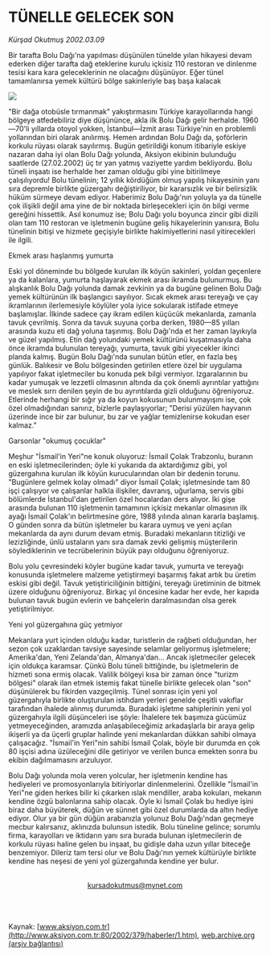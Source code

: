 # TÜNELLE GELECEK SON

*Kürşad Okutmuş 2002.03.09*

<div>
 <p class="spot">
  Bir tarafta Bolu Dağı'na yapılması düşünülen tünelde yılan hikayesi devam ederken diğer tarafta dağ eteklerine kurulu içkisiz 110 restoran ve dinlenme tesisi kara kara geleceklerinin ne olacağını düşünüyor. Eğer tünel tamamlanırsa yemek kültürü bölge sakinleriyle baş başa kalacak
 </p>
 <p class="metin">
 </p>
 <img border="0" src="/web/20020329160135im_/http://www.aksiyon.com.tr/2002/379/resimler/tunel.jpg"/>
 <p class="metin">
  "Bir dağa otobüsle tırmanmak" yakıştırmasını Türkiye karayollarında hangi bölgeye atfedebiliriz diye düşününce, akla ilk Bolu Dağı gelir herhalde. 1960—70'li yıllarda otoyol yokken, İstanbul—İzmit arası Türkiye'nin en problemli yollarından biri olarak anılırmış. Hemen ardından Bolu Dağı da, şoförlerin korkulu rüyası olarak sayılırmış. Bugün getirildiği konum itibariyle eskiye nazaran daha iyi olan Bolu Dağı yolunda, Aksiyon ekibinin bulunduğu saatlerde (27.02.2002) üç tır yan yatmış vaziyette yardım bekliyordu. Bolu tüneli inşaatı ise herhalde her zaman olduğu gibi yine bitirilmeye çalışılıyordu! Bolu tünelinin; 12 yıllık kördüğüm olmuş yapılış hikayesinin yanı sıra depremle birlikte güzergahı değiştiriliyor, bir kararsızlık ve bir belirsizlik hüküm sürmeye devam ediyor. Haberimiz Bolu Dağı'nın yoluyla ya da tünelle çok ilişikli değil ama yine de bir noktada birleşecekleri için ön bilgi  verme gereğini hissettik. Asıl konumuz ise; Bolu Dağı yolu boyunca zincir gibi dizili olan tam 110 restoran ve işletmenin bugüne geliş hikayelerinin yanısıra, Bolu tünelinin bitişi ve hizmete geçişiyle birlikte hakimiyetlerini nasıl yitirecekleri ile ilgili.
 </p>
 <p class="metin">
  Ekmek arası haşlanmış yumurta
 </p>
 <p class="metin">
  Eski yol döneminde bu bölgede kurulan ilk köyün sakinleri, yoldan geçenlere ya da kalanlara, yumurta haşlayarak ekmek arası ikramda bulunurmuş. Bu alışkanlık Bolu Dağı yolunda damak zevkinin ya da bugüne gelinen Bolu Dağı yemek kültürünün ilk başlangıcı sayılıyor. Sıcak ekmek arası tereyağı ve çay ikramlarının ilerlemesiyle köylüler yola iyice sokularak istifade etmeye başlamışlar. İlkinde sadece çay ikram edilen küçücük mekanlarda, zamanla tavuk çevrilmiş. Sonra da tavuk suyuna çorba derken, 1980—85 yılları arasında kuzu eti dağ yoluna taşınmış. Bolu Dağı'nda et her zaman layıkıyla ve güzel yapılmış. Etin dağ yolundaki yemek kültürünü kuşatmasıyla daha önce ikramda bulunulan tereyağı, yumurta, tavuk gibi yiyecekler ikinci planda kalmış. Bugün Bolu Dağı'nda sunulan bütün etler, en fazla beş günlük. Balıkesir ve Bolu bölgesinden getirilen etlere özel bir uygulama yapılıyor fakat işletmeciler bu konuda pek bilgi vermiyor. Izgaralarının bu kadar yumuşak ve lezzetli olmasının altında da çok önemli ayrıntılar yattığını ve meslek sırrı denilen şeyin de bu ayrıntılarda gizli olduğunu öğreniyoruz. Etlerinde herhangi bir sığır ya da koyun kokusunun bulunmayışını ise, çok özel olmadığından sanırız, bizlerle paylaşıyorlar; "Derisi yüzülen hayvanın üzerinde ince bir zar bulunur, bu zar ve yağlar temizlenirse kokudan eser kalmaz."
 </p>
 <p class="metin">
  Garsonlar "okumuş çocuklar"
 </p>
 <p class="metin">
  Meşhur "İsmail'in Yeri"ne konuk oluyoruz: İsmail Çolak Trabzonlu, buranın en eski işletmecilerinden; öyle ki yukarıda da aktardığımız gibi, yol güzergahına kurulan ilk köyün kurucularından olan bir dedenin torunu. "Bugünlere gelmek kolay olmadı" diyor İsmail Çolak; işletmesinde tam 80 işçi çalışıyor ve çalışanlar halkla ilişkiler, davranış, uğurlama, servis gibi bölümlerde İstanbul'dan getirilen özel hocalardan ders alıyor. İki gişe arasında bulunan 110 işletmenin tamamının içkisiz mekanlar olmasının ilk ayağı İsmail Çolak'ın belirtmesine göre, 1988 yılında alınan kararla başlamış. O günden sonra da bütün işletmeler bu karara uymuş ve yeni açılan mekanlarda da aynı durum devam etmiş. Buradaki mekanların titizliği ve lezizliğinde, ünlü ustaların yanı sıra damak zevki gelişmiş müşterilerin söylediklerinin ve tecrübelerinin büyük payı olduğunu öğreniyoruz.
 </p>
 <p class="metin">
  Bolu yolu çevresindeki köyler bugüne kadar tavuk, yumurta ve tereyağı konusunda işletmelere malzeme yetiştirmeyi başarmış fakat artık bu üretim eskisi gibi değil. Tavuk yetiştiriciliğinin bittiğini, tereyağı üretiminin de bitmek üzere olduğunu öğreniyoruz. Birkaç yıl öncesine kadar her evde, her kapıda bulunan tavuk bugün evlerin ve bahçelerin daralmasından olsa gerek yetiştirilmiyor.
 </p>
 <p class="metin">
  Yeni yol güzergahına güç yetmiyor
 </p>
 <p class="metin">
  Mekanlara yurt içinden olduğu kadar, turistlerin de rağbeti olduğundan, her sezon çok uzaklardan tavsiye sayesinde selamlar geliyormuş işletmelere; Amerika'dan, Yeni Zelanda'dan, Almanya'dan... Ancak işletmeciler gelecek için oldukça karamsar. Çünkü Bolu tüneli bittiğinde, bu işletmelerin de hizmeti sona ermiş olacak. Valilik bölgeyi kısa bir zaman önce "turizm bölgesi" olarak ilan etmek istemiş fakat tünelle birlikte gelecek olan "son" düşünülerek bu fikirden vazgeçilmiş. Tünel sonrası için yeni yol güzergahıyla birlikte oluşturulan istihdam yerleri genelde çeşitli vakıflar tarafından ihalede alınmış durumda. Buradaki işletme sahiplerinin yeni yol güzergahıyla ilgili düşünceleri ise şöyle: İhalelere tek başımıza gücümüz yetmeyeceğinden, aramızda anlaşabileceğimiz arkadaşlarla bir araya gelip ikişerli ya da üçerli gruplar halinde yeni mekanlardan dükkan sahibi olmaya çalışacağız. "İsmail'in Yeri"nin sahibi İsmail Çolak, böyle bir durumda en çok 80 işçisi adına üzüleceğini dile getiriyor ve verilen bunca emekten sonra bu ekibin dağılmamasını arzuluyor.
 </p>
 <p class="metin">
  Bolu Dağı yolunda mola veren yolcular, her işletmenin kendine has hediyeleri ve promosyonlarıyla bitiriyorlar dinlenmelerini. Özellikle "İsmail'in Yeri"ne giden herkes bilir ki çıkarken ıslak mendiller, araba kokuları, mekanın kendine özgü balonlarına sahip olacak. Öyle ki İsmail Çolak bu hediye işini biraz daha büyüterek, düğün ve sünnet gibi özel durumlarda da altın hediye ediyor. Olur ya bir gün düğün arabanızla yolunuz Bolu Dağı'ndan geçmeye mecbur kalırsanız, aklınızda bulunsun istedik. Bolu tüneline gelince; sorumlu firma, karayolları ve iktidarın yanı sıra burada bulunan işletmecilerin de korkulu rüyası haline gelen bu inşaat, bu gidişle daha uzun yıllar biteceğe benzemiyor. Dileriz tam tersi olur ve Bolu Dağı'nın yemek kültürüyle birlikte kendine has neşesi de yeni yol güzergahında kendine yer bulur.
 </p>
 <br/>
 <center>
  <a class="anaorta" href="http://web.archive.org/web/20020329160135/mailto:kursadokutmus@mynet.com">
   kursadokutmus@mynet.com
  </a>
 </center>
 <br/>
 <br/>
 <br/>
</div>

Kaynak: [www.aksiyon.com.tr](http://www.aksiyon.com.tr:80/2002/379/haberler/1.htm), [web.archive.org (arşiv bağlantısı)](http://web.archive.org/web/20020329160135/http://www.aksiyon.com.tr:80/2002/379/haberler/1.htm)
